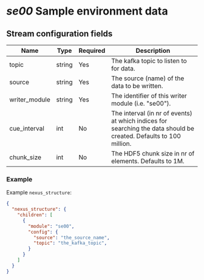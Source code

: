 # *se00* Sample environment data

## Stream configuration fields

|Name|Type|Required| Description                                                                                                        |
---|---|---|--------------------------------------------------------------------------------------------------------------------|
topic|string|Yes| The kafka topic to listen to for data.                                                                             |
source|string|Yes| The source (name) of the data to be written.                                                                       |
writer_module|string|Yes| The identifier of this writer module (i.e. "se00").                                                                |
cue_interval|int|No| The interval (in nr of events) at which indices for searching the data should be created. Defaults to 100 million. |
chunk_size|int|No| The HDF5 chunk size in nr of elements. Defaults to 1M.                                                             |

### Example
Example `nexus_structure`:

```json
{
  "nexus_structure": {
    "children": [
      {
        "module": "se00",
        "config": {
          "source": "the_source_name",
          "topic": "the_kafka_topic",
        }
      }
    ]
  }
}
```
